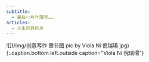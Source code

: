 ```yaml
---
subtitle:
  - 最后一片叶落时……
articles:
  - 人生的转折点
---
```


![](/img/创意写作 章节图 pic by Viola Ni 倪瑞瑒.jpg)
{:.caption.bottom.left.outside caption="Viola Ni 倪瑞瑒"}
